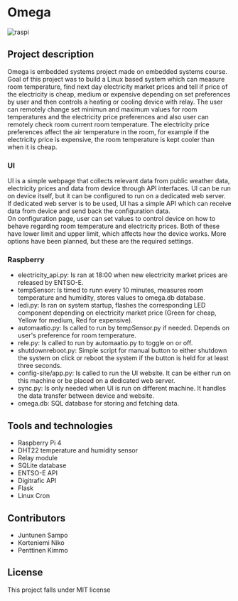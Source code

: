 # Omega

![raspi](https://github.com/Zame76/projektiomega/assets/28978509/4c4a0ae3-8167-4a2c-b8de-b22f9fb56eb9)

## Project description
Omega is embedded systems project made on embedded systems course.
Goal of this project was to build a Linux based system which can measure room temperature, find next day electricity market prices and tell if price of the electricity is cheap, medium or expensive depending on set preferences by user and then controls a heating or cooling device with relay. The user can remotely change set minimun and maximum values for room temperatures and the electricity price preferences and also user can remotely check room current room temperature. The electricity price preferences affect the air temperature in the room, for example if the electricity price is expensive, the room temperature is kept cooler than when it is cheap.

### UI
UI is a simple webpage that collects relevant data from public weather data, electricity prices and data from device through API interfaces. UI can be run on device itself, but it can be configured to run on a dedicated web server. If dedicated web server is to be used, UI has a simple API which can receive data from device and send back the configuration data.  
On configuration page, user can set values to control device on how to behave regarding room temperature and electricity prices. Both of these have lower limit and upper limit, which affects how the device works. More options have been planned, but these are the required settings. 

### Raspberry
- electricity_api.py: Is ran at 18:00 when new electricity market prices are released by ENTSO-E.
- tempSensor: Is timed to runn every 10 minutes, measures room temperature and humidity, stores values to omega.db database.
- ledi.py: Is ran on system startup, flashes the corresponding LED component depending on electricity market price (Green for cheap, Yellow for medium, Red for expensive).
- automaatio.py: Is called to run by tempSensor.py if needed. Depends on user's preference for room temperature. 
- rele.py: Is called to run by automaatio.py to toggle on or off.
- shutdownreboot.py: Simple script for manual button to either shutdown the system on click or reboot the system if the button is held for at least three seconds.
- config-site/app.py: Is called to run the UI website. It can be either run on this machine or be placed on a dedicated web server.
- sync.py: Is only needed when UI is run on different machine. It handles the data transfer between device and website.
- omega.db: SQL database for storing and fetching data.

## Tools and technologies
- Raspberry Pi 4
- DHT22 temperature and humidity sensor
- Relay module
- SQLite database
- ENTSO-E API
- Digitrafic API
- Flask
- Linux Cron

## Contributors
- Juntunen Sampo
- Korteniemi Niko
- Penttinen Kimmo

## License
This project falls under MIT license

